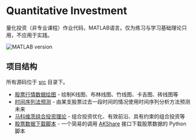 # Quantitative Investment

量化投资（非专业课程）作业代码，MATLAB语言。仅为练习与学习基础理论只用，不应用于实践。

![MATLAB version](https://img.shields.io/badge/MATLAB-R2022a-blue)

## 项目结构

所有源码位于 [src](src/) 目录下。

- [股票行情数据绘图](src/stock_plots.m) - 绘制K线图、布林线图、竹线图、卡吉图、砖线图等
- [时间序列法预测](src/time_series.m) - 由某支股票过去一段时间的情况使用时间序列分析方法预测未来
- [马科维茨组合投资理论](src/markowitz_portfolio.m) - 组合投资优化、有效前沿、具有约束的组合投资等
- [股票数据下载脚本](src/Python_Scripts/download_stock.py) - 一个简易的调用 [AKShare](https://github.com/akfamily/akshare) 接口下载股票数据的 Python 脚本

